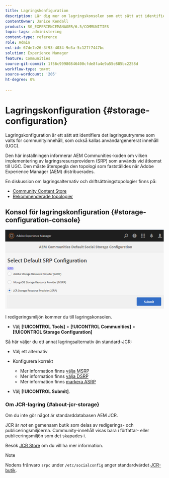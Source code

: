 ```yaml
---
title: Lagringskonfiguration
description: Lär dig mer om lagringskonsolen som ett sätt att identifiera det lagringsutrymme som valts för communityinnehåll, vilket också kallas användargenererat innehåll.
contentOwner: Janice Kendall
products: SG_EXPERIENCEMANAGER/6.5/COMMUNITIES
topic-tags: administering
content-type: reference
role: Admin
exl-id: 67de7e26-3f93-4034-9e3a-5c127f7447bc
solution: Experience Manager
feature: Communities
source-git-commit: 1f56c99980846400cfde8fa4e9a55e885bc2258d
workflow-type: tm+mt
source-wordcount: '205'
ht-degree: 0%

---
```


# Lagringskonfiguration {#storage-configuration}

Lagringskonfiguration är ett sätt att identifiera det lagringsutrymme som valts för communityinnehåll, som också kallas användargenererat innehåll (UGC).

Den här inställningen informerar AEM Communities-koden om vilken implementering av lagringsresursprovidern (SRP) som används vid åtkomst till UGC. Den måste återspegla den topologi som fastställdes när Adobe Experience Manager (AEM) distribuerades.

En diskussion om lagringsalternativ och driftsättningstopologier finns på:

* [Community Content Store](working-with-srp.md)
* [Rekommenderade topologier](topologies.md)

## Konsol för lagringskonfiguration {#storage-configuration-console}

![jsrp-configuration](assets/jsrp-configuration.png)

I redigeringsmiljön kommer du till lagringskonsolen.

* Välj **[!UICONTROL Tools]** > **[!UICONTROL Communities]** > **[!UICONTROL Storage Configuration]**

Så här väljer du ett annat lagringsalternativ än standard-JCR:

* Välj ett alternativ
* Konfigurera korrekt

   * Mer information finns [välja MSRP](msrp.md#select-msrp)
   * Mer information finns [välja DSRP](dsrp.md#select-dsrp)
   * Mer information finns [markera ASRP](asrp.md#select-asrp)

* Välj **[!UICONTROL Submit]**.

### Om JCR-lagring {#about-jcr-storage}

Om du inte gör något är standarddatabasen AEM JCR.

JCR är *not* en gemensam butik som delas av redigerings- och publiceringsmiljöerna. Community-innehåll visas bara i författar- eller publiceringsmiljön som det skapades i.

Besök [JCR Store](jsrp.md) om du vill ha mer information.

>[!NOTE]
>
>Nodens frånvaro `srpc` under `/etc/socialconfig` anger standardvärdet [JCR-butik](jsrp.md).
